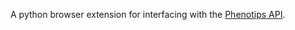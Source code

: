 A python browser extension for interfacing with the [Phenotips API](https://phenotips.org/DevGuide/RESTfulAPI).
